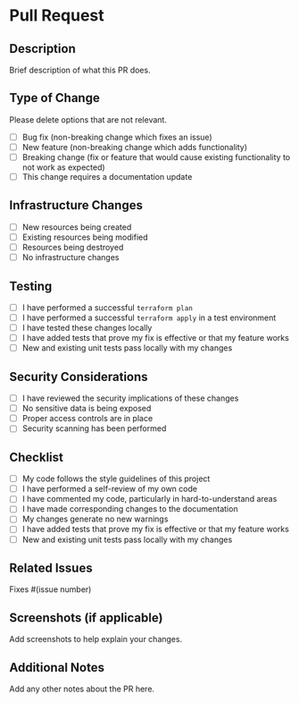 # Pull Request

## Description
Brief description of what this PR does.

## Type of Change
Please delete options that are not relevant.

- [ ] Bug fix (non-breaking change which fixes an issue)
- [ ] New feature (non-breaking change which adds functionality)
- [ ] Breaking change (fix or feature that would cause existing functionality to not work as expected)
- [ ] This change requires a documentation update

## Infrastructure Changes
- [ ] New resources being created
- [ ] Existing resources being modified
- [ ] Resources being destroyed
- [ ] No infrastructure changes

## Testing
- [ ] I have performed a successful `terraform plan`
- [ ] I have performed a successful `terraform apply` in a test environment
- [ ] I have tested these changes locally
- [ ] I have added tests that prove my fix is effective or that my feature works
- [ ] New and existing unit tests pass locally with my changes

## Security Considerations
- [ ] I have reviewed the security implications of these changes
- [ ] No sensitive data is being exposed
- [ ] Proper access controls are in place
- [ ] Security scanning has been performed

## Checklist
- [ ] My code follows the style guidelines of this project
- [ ] I have performed a self-review of my own code
- [ ] I have commented my code, particularly in hard-to-understand areas
- [ ] I have made corresponding changes to the documentation
- [ ] My changes generate no new warnings
- [ ] I have added tests that prove my fix is effective or that my feature works
- [ ] New and existing unit tests pass locally with my changes

## Related Issues
Fixes #(issue number)

## Screenshots (if applicable)
Add screenshots to help explain your changes.

## Additional Notes
Add any other notes about the PR here.

